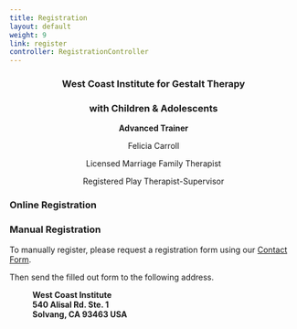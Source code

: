 ```yaml
---
title: Registration
layout: default
weight: 9
link: register
controller: RegistrationController
---
```

<div class="row">
    <div class="col-sm-12" style="text-align: center;">
        <h3 class="header-sm-title">West Coast Institute for Gestalt Therapy</h3>
        <h3 class="header-sm-title">with Children & Adolescents</h3>
        <div class="well" style="text-align: center">
            <strong>Advanced Trainer</strong>
            <p>Felicia Carroll</p>
            <p>Licensed Marriage Family Therapist</p>
            <p>Registered Play Therapist-Supervisor</p>
        </div>
    </div>
</div>
<div class="row">
    <div class="col col-sm-8">
        <div class="panel panel-default">
          <div class="panel-heading">
            <h3 class="panel-title header-sm-title">Online Registration</h3>
          </div>
          <div class="panel-body">
            <formio src="'https://feliciacarroll.form.io/register'"></formio>
          </div>
        </div>
    </div>
    <div class="col col-sm-4">
        <div class="panel panel-default">
          <div class="panel-heading">
            <h3 class="panel-title header-sm-title">Manual Registration</h3>
          </div>
          <div class="panel-body">
            <p>To manually register, please request a registration form using our <a href="/contact">Contact Form</a>.</p>
            <p>Then send the filled out form to the following address.</p>
            <p style="margin-left: 40px">
                <strong>West Coast Institute<br/>540 Alisal Rd. Ste. 1<br/>Solvang, CA 93463 USA</strong>
            </p>
          </div>
        </div>
    </div>
</div>
